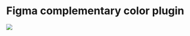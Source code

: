 # Figma complementary color plugin

![](https://storage.googleapis.com/zenn-user-upload/7lw1qap6c43xxi1jd61x8ya0bshk)
